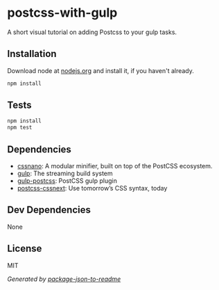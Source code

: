 # postcss-with-gulp

A short visual tutorial on adding Postcss to your gulp tasks.

## Installation

Download node at [nodejs.org](http://nodejs.org) and install it, if you haven't already.

```sh
npm install
```


## Tests

```sh
npm install
npm test
```

## Dependencies

- [cssnano](): A modular minifier, built on top of the PostCSS ecosystem.
- [gulp](): The streaming build system
- [gulp-postcss](https://github.com/postcss/gulp-postcss): PostCSS gulp plugin
- [postcss-cssnext](https://github.com/MoOx/postcss-cssnext): Use tomorrow’s CSS syntax, today

## Dev Dependencies


None

## License

MIT

_Generated by [package-json-to-readme](https://github.com/zeke/package-json-to-readme)_
